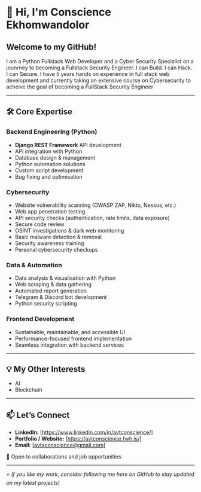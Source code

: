 # 👋 Hi, I'm Conscience Ekhomwandolor

## Welcome to my GitHub!  
I am a Python Fullstack Web Developer and a Cyber Security Specialist on a jounrney to becoming a Fullstack Security Engineer. I can Build. I can Hack. I can Secure. I have 5 years hands on experience in full stack web development and currently taking an extensive course on Cybersecurity to acheive the goal of becoming a FullStack Security Engineer

---

## 🛠️ Core Expertise

### **Backend Engineering (Python)**
- **Django REST Framework** API development
- API integration with Python
- Database design & management
- Python automation solutions
- Custom script development
- Bug fixing and optimisation

### **Cybersecurity**
- Website vulnerability scanning (OWASP ZAP, Nikto, Nessus, etc.)
- Web app penetration testing
- API security checks (authentication, rate limits, data exposure)
- Secure code review
- OSINT investigations & dark web monitoring
- Basic malware detection & removal
- Security awareness training
- Personal cybersecurity checkups

### **Data & Automation**
- Data analysis & visualisation with Python
- Web scraping & data gathering
- Automated report generation
- Telegram & Discord bot development
- Python security scripting

### **Frontend Development**
- Sustainable, maintainable, and accessible UI
- Performance-focused frontend implementation
- Seamless integration with backend services

---

## 💡 My Other Interests
- AI
- Blockchain

---


## 📫 Let’s Connect
- **LinkedIn:** [https://www.linkedin.com/in/avtconscience/]
- **Portfolio / Website:** [https://avtconscience.fwh.is/]
- **Email:** [avtxconscience@gmail.com]

💬 Open to collaborations and job opportunities

---

⭐ *If you like my work, consider following me here on GitHub to stay updated on my latest projects!*
